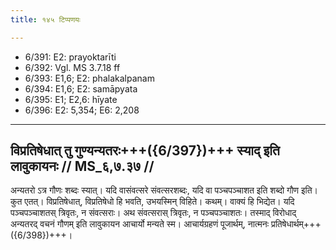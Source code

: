 ```yaml
---
title: १४५ टिप्पणयः

---
```

- 6/391: E2: prayoktarīti
- 6/392: Vgl. MS 3.7.18 ff
- 6/393: E1,6; E2: phalakalpanam
- 6/394: E1,6; E2: samāpyata
- 6/395: E1; E2,6: hīyate
- 6/396: E2: 5,354; E6: 2,208

____________________________________________


## विप्रतिषेधात् तु गुण्यन्यतरः+++({6/397})+++ स्याद् इति लावुकायनः // MS_६,७.३७ //

अन्यतरो ऽत्र गौणः शब्दः स्यात्। यदि वासंवत्सरे संवत्सरशब्दः, यदि वा पञ्चपञ्चाशत इति शब्दो गौण इति। कुत एतत्। विप्रतिषेधात्, विप्रतिषेधो हि भवति, उभयस्मिन् विहिते। कथम्। वाक्यं हि भिद्येत। यदि पञ्चपञ्चाशतस् त्रिवृतः, न संवत्सराः। अथ संवत्सरास् त्रिवृतः, न पञ्चपञ्चाशतः। तस्माद् विरोधाद् अन्यतरद् वचनं गौणम् इति लावुकायन आचार्यो मन्यते स्म। आचार्यग्रहणं पूजार्थम्, नात्मनः प्रतिषेधार्थम्+++({6/398})+++।